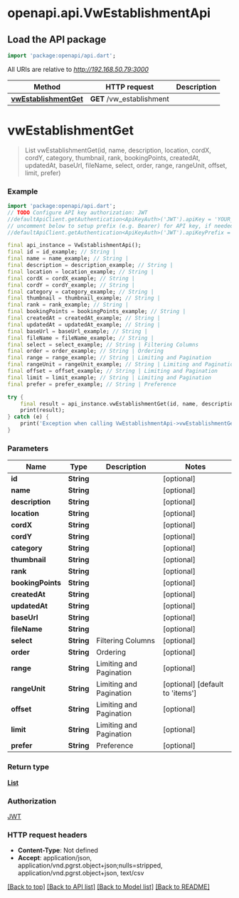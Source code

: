 # openapi.api.VwEstablishmentApi

## Load the API package
```dart
import 'package:openapi/api.dart';
```

All URIs are relative to *http://192.168.50.79:3000*

Method | HTTP request | Description
------------- | ------------- | -------------
[**vwEstablishmentGet**](VwEstablishmentApi.md#vwestablishmentget) | **GET** /vw_establishment | 


# **vwEstablishmentGet**
> List<VwEstablishment> vwEstablishmentGet(id, name, description, location, cordX, cordY, category, thumbnail, rank, bookingPoints, createdAt, updatedAt, baseUrl, fileName, select, order, range, rangeUnit, offset, limit, prefer)



### Example
```dart
import 'package:openapi/api.dart';
// TODO Configure API key authorization: JWT
//defaultApiClient.getAuthentication<ApiKeyAuth>('JWT').apiKey = 'YOUR_API_KEY';
// uncomment below to setup prefix (e.g. Bearer) for API key, if needed
//defaultApiClient.getAuthentication<ApiKeyAuth>('JWT').apiKeyPrefix = 'Bearer';

final api_instance = VwEstablishmentApi();
final id = id_example; // String | 
final name = name_example; // String | 
final description = description_example; // String | 
final location = location_example; // String | 
final cordX = cordX_example; // String | 
final cordY = cordY_example; // String | 
final category = category_example; // String | 
final thumbnail = thumbnail_example; // String | 
final rank = rank_example; // String | 
final bookingPoints = bookingPoints_example; // String | 
final createdAt = createdAt_example; // String | 
final updatedAt = updatedAt_example; // String | 
final baseUrl = baseUrl_example; // String | 
final fileName = fileName_example; // String | 
final select = select_example; // String | Filtering Columns
final order = order_example; // String | Ordering
final range = range_example; // String | Limiting and Pagination
final rangeUnit = rangeUnit_example; // String | Limiting and Pagination
final offset = offset_example; // String | Limiting and Pagination
final limit = limit_example; // String | Limiting and Pagination
final prefer = prefer_example; // String | Preference

try {
    final result = api_instance.vwEstablishmentGet(id, name, description, location, cordX, cordY, category, thumbnail, rank, bookingPoints, createdAt, updatedAt, baseUrl, fileName, select, order, range, rangeUnit, offset, limit, prefer);
    print(result);
} catch (e) {
    print('Exception when calling VwEstablishmentApi->vwEstablishmentGet: $e\n');
}
```

### Parameters

Name | Type | Description  | Notes
------------- | ------------- | ------------- | -------------
 **id** | **String**|  | [optional] 
 **name** | **String**|  | [optional] 
 **description** | **String**|  | [optional] 
 **location** | **String**|  | [optional] 
 **cordX** | **String**|  | [optional] 
 **cordY** | **String**|  | [optional] 
 **category** | **String**|  | [optional] 
 **thumbnail** | **String**|  | [optional] 
 **rank** | **String**|  | [optional] 
 **bookingPoints** | **String**|  | [optional] 
 **createdAt** | **String**|  | [optional] 
 **updatedAt** | **String**|  | [optional] 
 **baseUrl** | **String**|  | [optional] 
 **fileName** | **String**|  | [optional] 
 **select** | **String**| Filtering Columns | [optional] 
 **order** | **String**| Ordering | [optional] 
 **range** | **String**| Limiting and Pagination | [optional] 
 **rangeUnit** | **String**| Limiting and Pagination | [optional] [default to 'items']
 **offset** | **String**| Limiting and Pagination | [optional] 
 **limit** | **String**| Limiting and Pagination | [optional] 
 **prefer** | **String**| Preference | [optional] 

### Return type

[**List<VwEstablishment>**](VwEstablishment.md)

### Authorization

[JWT](../README.md#JWT)

### HTTP request headers

 - **Content-Type**: Not defined
 - **Accept**: application/json, application/vnd.pgrst.object+json;nulls=stripped, application/vnd.pgrst.object+json, text/csv

[[Back to top]](#) [[Back to API list]](../README.md#documentation-for-api-endpoints) [[Back to Model list]](../README.md#documentation-for-models) [[Back to README]](../README.md)

